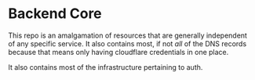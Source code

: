 # Backend Core

This repo is an amalgamation of resources that are generally independent of any specific service. It also contains most, if not _all_
of the DNS records because that means only having cloudflare credentials in one place.

It also contains most of the infrastructure pertaining to auth.
